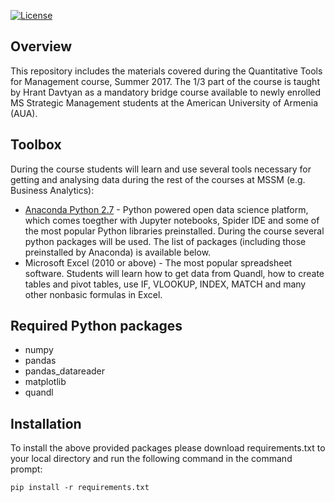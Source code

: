 [![License](https://img.shields.io/badge/License-Apache%202.0-blue.svg)](https://opensource.org/licenses/Apache-2.0)

## Overview
This repository includes the materials covered during the Quantitative Tools for Management course, Summer 2017.
The 1/3 part of the course is taught by Hrant Davtyan as a mandatory bridge course available to newly enrolled MS Strategic Management students at the American University of Armenia (AUA). 

## Toolbox
During the course students will learn and use several tools necessary for getting and analysing data during the rest of the courses at MSSM (e.g. Business Analytics):

- [Anaconda Python 2.7](https://www.continuum.io/downloads) - Python powered open data science platform, which comes toegther with Jupyter notebooks, Spider IDE and some of the most popular Python libraries preinstalled. During the course several python packages will be used. The list of packages (including those preinstalled by Anaconda) is available below.
- Microsoft Excel (2010 or above) - The most popular spreadsheet software. Students will learn how to get data from Quandl, how to create tables and pivot tables, use IF, VLOOKUP, INDEX, MATCH and many other nonbasic formulas in Excel. 

## Required Python packages
- numpy
- pandas
- pandas_datareader
- matplotlib
- quandl
 
## Installation 
To install the above provided packages please download requirements.txt to your local directory and run the following command in the command prompt:

```
pip install -r requirements.txt
```
